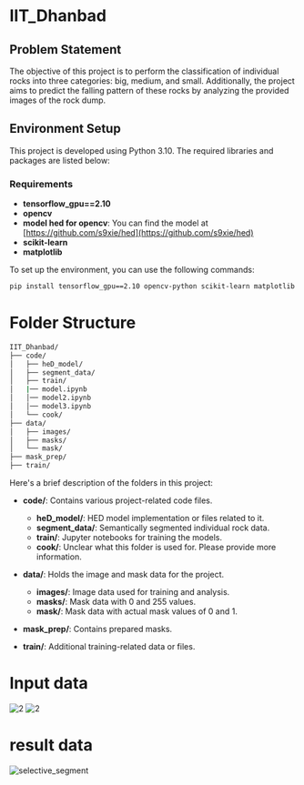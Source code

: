 # IIT_Dhanbad

## Problem Statement

The objective of this project is to perform the classification of individual rocks into three categories: big, medium, and small. Additionally, the project aims to predict the falling pattern of these rocks by analyzing the provided images of the rock dump.

## Environment Setup

This project is developed using Python 3.10. The required libraries and packages are listed below:

### Requirements

- **tensorflow_gpu==2.10**
- **opencv**
- **model hed for opencv**: You can find the model at [https://github.com/s9xie/hed](https://github.com/s9xie/hed)
- **scikit-learn**
- **matplotlib**

To set up the environment, you can use the following commands:

```bash
pip install tensorflow_gpu==2.10 opencv-python scikit-learn matplotlib
```
# Folder Structure
```bash
IIT_Dhanbad/
├── code/
│   ├── heD_model/
│   ├── segment_data/
│   ├── train/
│   |── model.ipynb
│   │── model2.ipynb
│   │── model3.ipynb
│   └── cook/
├── data/
│   ├── images/
│   ├── masks/
│   └── mask/
├── mask_prep/
├── train/
```


Here's a brief description of the folders in this project:

- **code/**: Contains various project-related code files.
  - **heD_model/**: HED model implementation or files related to it.
  - **segment_data/**: Semantically segmented individual rock data.
  - **train/**: Jupyter notebooks for training the models.
  - **cook/**: Unclear what this folder is used for. Please provide more information.

- **data/**: Holds the image and mask data for the project.
  - **images/**: Image data used for training and analysis.
  - **masks/**: Mask data with 0 and 255 values.
  - **mask/**: Mask data with actual mask values of 0 and 1.

- **mask_prep/**: Contains prepared masks.

- **train/**: Additional training-related data or files.

# Input data

![2](https://github.com/RajKrishna2123/IIT_Dhanbad/assets/58541488/3523f446-8cb0-4794-a1cf-95e8aa3b729c) ![2](https://github.com/RajKrishna2123/IIT_Dhanbad/assets/58541488/ba5933c0-5263-4f4b-8183-155b788bd922)

# result data

![selective_segment](https://github.com/RajKrishna2123/IIT_Dhanbad/assets/58541488/b631d2b5-3f62-4e56-8b67-43fb062efefa)

